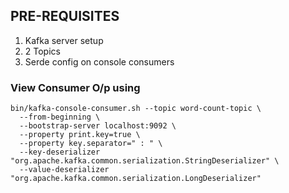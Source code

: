## PRE-REQUISITES
1. Kafka server setup
2. 2 Topics
3. Serde config on console consumers


### View Consumer O/p using
```
bin/kafka-console-consumer.sh --topic word-count-topic \
  --from-beginning \
  --bootstrap-server localhost:9092 \
  --property print.key=true \
  --property key.separator=" : " \
  --key-deserializer "org.apache.kafka.common.serialization.StringDeserializer" \
  --value-deserializer "org.apache.kafka.common.serialization.LongDeserializer"
```
